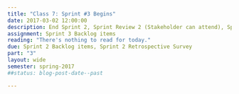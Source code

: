 ```yaml
---
title: "Class 7: Sprint #3 Begins"
date: 2017-03-02 12:00:00
description: End Sprint 2, Sprint Review 2 (Stakeholder can attend), Sprint Retrospective 2, Begin Sprint 3, Sprint 3 Planning
assignment: Sprint 3 Backlog items
reading: "There's nothing to read for today."
due: Sprint 2 Backlog items, Sprint 2 Retrospective Survey
part: "3"
layout: wide
semester: spring-2017
##status: blog-post-date--past

---
```

